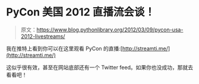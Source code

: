 # PyCon 美国 2012 直播流会谈！

> 原文：<https://www.blog.pythonlibrary.org/2012/03/09/pycon-usa-2012-livestreams/>

我在推特上看到你可以在这里观看 PyCon 的直播:[http://streamti.me/](http://streamti.me/)

这似乎很有效，甚至在网站底部还有一个 Twitter feed。如果你也没成功，那就去看看吧！